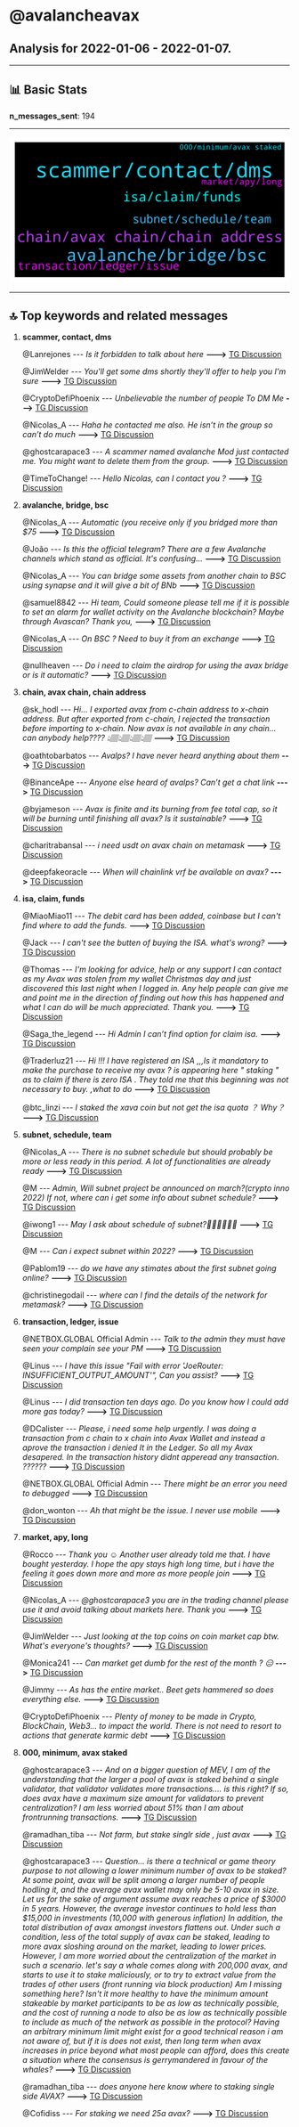 # **@avalancheavax**
 ## Analysis for **2022-01-06** - **2022-01-07**.

---

## 📊 **Basic Stats**

**n_messages_sent**: 194

---
![wordcloud](avalancheavax_1Days_wordcloud.png)

---


## 🔝 **Top keywords and related messages**

1. **scammer, contact, dms**

    @Lanrejones --- *Is it forbidden to talk about here* **--->** [TG Discussion](https://t.me/avalancheavax/320385)

    @JimWelder --- *You'll get some dms shortly they'll offer to help you I'm sure* **--->** [TG Discussion](https://t.me/avalancheavax/320675)

    @CryptoDefiPhoenix --- *Unbelievable the number of people To DM Me* **--->** [TG Discussion](https://t.me/avalancheavax/320262)

    @Nicolas_A --- *Haha he contacted me also. He isn’t in the group so can’t do much* **--->** [TG Discussion](https://t.me/avalancheavax/320404)

    @ghostcarapace3 --- *A scammer named avalanche Mod just contacted me. You might want to delete them from the group.* **--->** [TG Discussion](https://t.me/avalancheavax/320403)

    @TimeToChange! --- *Hello Nicolas, can I contact you ?* **--->** [TG Discussion](https://t.me/avalancheavax/320407)

2. **avalanche, bridge, bsc**

    @Nicolas_A --- *Automatic (you receive only if you bridged more than $75* **--->** [TG Discussion](https://t.me/avalancheavax/320381)

    @João --- *Is this the official telegram? There are a few Avalanche channels which stand as official. It's confusing...* **--->** [TG Discussion](https://t.me/avalancheavax/320449)

    @Nicolas_A --- *You can bridge some assets from another chain to BSC using synapse and it will give a bit of BNb* **--->** [TG Discussion](https://t.me/avalancheavax/320654)

    @samuel8842 --- *Hi team,  Could someone please tell me if it is possible to set an alarm for wallet activity on the Avalanche blockchain? Maybe through Avascan?  Thank you,* **--->** [TG Discussion](https://t.me/avalancheavax/320564)

    @Nicolas_A --- *On BSC ? Need to buy it from an exchange* **--->** [TG Discussion](https://t.me/avalancheavax/320651)

    @nullheaven --- *Do i need to claim the airdrop for using the avax bridge or is it automatic?* **--->** [TG Discussion](https://t.me/avalancheavax/320379)

3. **chain, avax chain, chain address**

    @sk_hodl --- *Hi… I exported avax from c-chain address to x-chain address. But after exported from c-chain, I rejected the transaction before importing to x-chain.   Now avax is not available in any chain…can anybody help????   👆🏽👆🏽👆🏽👆🏽* **--->** [TG Discussion](https://t.me/avalancheavax/320325)

    @oathtobarbatos --- *Avalps? I have never heard anything about them* **--->** [TG Discussion](https://t.me/avalancheavax/320291)

    @BinanceApe --- *Anyone else heard of avalps? Can’t get a chat link* **--->** [TG Discussion](https://t.me/avalancheavax/320290)

    @byjameson --- *Avax is finite and its burning from fee total cap, so it will be burning until finishing all avax? Is it sustainable?* **--->** [TG Discussion](https://t.me/avalancheavax/320198)

    @charitrabansal --- *i need usdt on avax chain on metamask* **--->** [TG Discussion](https://t.me/avalancheavax/320355)

    @deepfakeoracle --- *When will chainlink vrf be available on avax?* **--->** [TG Discussion](https://t.me/avalancheavax/320623)

4. **isa, claim, funds**

    @MiaoMiao11 --- *The debit card has been added, coinbase but I can't find where to add the funds.* **--->** [TG Discussion](https://t.me/avalancheavax/320674)

    @Jack --- *I can't see the butten of buying the ISA. what's wrong?* **--->** [TG Discussion](https://t.me/avalancheavax/320516)

    @Thomas --- *I'm looking for advice, help or any support I can contact as my Avax was stolen from my wallet Christmas day and just discovered this last night when I logged in. Any help people can give me and point me in the direction of finding out how this has happened and what I can do will be much appreciated. Thank you.* **--->** [TG Discussion](https://t.me/avalancheavax/320411)

    @Saga_the_legend --- *Hi Admin I can’t find option for claim isa.* **--->** [TG Discussion](https://t.me/avalancheavax/320604)

    @Traderluz21 --- *Hi !!! I have registered an ISA ,,,Is it mandatory to make the purchase to receive my avax ? is appearing here " staking " as to claim if there is zero ISA . They told me that this beginning was not necessary to buy. ,what to do* **--->** [TG Discussion](https://t.me/avalancheavax/320672)

    @btc_linzi --- *I staked the xava coin  but not get the isa quota ？ Why？* **--->** [TG Discussion](https://t.me/avalancheavax/320671)

5. **subnet, schedule, team**

    @Nicolas_A --- *There is no subnet schedule but should probably be more or less ready in this period. A lot of functionalities are already ready* **--->** [TG Discussion](https://t.me/avalancheavax/320682)

    @M --- *Admin, Will subnet project be announced on march?(crypto inno 2022) If not, where can i get some info about subnet schedule?* **--->** [TG Discussion](https://t.me/avalancheavax/320681)

    @iwong1 --- *May I ask about schedule of subnet?🤦‍♂🤦‍♂🤦‍♂* **--->** [TG Discussion](https://t.me/avalancheavax/320527)

    @M --- *Can i expect subnet within 2022?* **--->** [TG Discussion](https://t.me/avalancheavax/320684)

    @Pablom19 --- *do we have any stimates about the first subnet going online?* **--->** [TG Discussion](https://t.me/avalancheavax/320440)

    @christinegodail --- *where can I find the details of the network for metamask?* **--->** [TG Discussion](https://t.me/avalancheavax/320201)

6. **transaction, ledger, issue**

    @NETBOX.GLOBAL Official Admin --- *Talk to the admin they must have seen your complain see your PM* **--->** [TG Discussion](https://t.me/avalancheavax/320329)

    @Linus --- *I have this issue "Fail with error 'JoeRouter: INSUFFICIENT_OUTPUT_AMOUNT'", Can you assist?* **--->** [TG Discussion](https://t.me/avalancheavax/320621)

    @Linus --- *I did transaction ten days ago. Do you know how I could add more gas today?* **--->** [TG Discussion](https://t.me/avalancheavax/320625)

    @DCalister --- *Please, i need some help urgently. I was doing a transaction from c chain to x chain into Avax Wallet and instead a aprove the transaction i denied It in the Ledger. So all my Avax desapered. In the transaction history didnt apperead any transaction. ??????* **--->** [TG Discussion](https://t.me/avalancheavax/320658)

    @NETBOX.GLOBAL Official Admin --- *There might be an error you need to debugged* **--->** [TG Discussion](https://t.me/avalancheavax/320326)

    @don_wonton --- *Ah that might be the issue. I never use mobile* **--->** [TG Discussion](https://t.me/avalancheavax/320283)

7. **market, apy, long**

    @Rocco --- *Thank you ☺️ Another user already told me that. I have bought yesterday. I hope the apy stays high long time, but i have the feeling it goes down more and more as more people join* **--->** [TG Discussion](https://t.me/avalancheavax/320553)

    @Nicolas_A --- *@ghostcarapace3 you are in the trading channel please use it and avoid talking about markets here. Thank you* **--->** [TG Discussion](https://t.me/avalancheavax/320380)

    @JimWelder --- *Just looking at the top coins on coin market cap btw. What's everyone's thoughts?* **--->** [TG Discussion](https://t.me/avalancheavax/320477)

    @Monica241 --- *Can market get dumb for the rest of the month ? 😑* **--->** [TG Discussion](https://t.me/avalancheavax/320508)

    @Jimmy --- *As has the entire market.. Beet gets hammered so does everything else.* **--->** [TG Discussion](https://t.me/avalancheavax/320356)

    @CryptoDefiPhoenix --- *Plenty of money to be made in Crypto, BlockChain, Web3… to impact the world. There is not need to resort to actions that generate karmic debt* **--->** [TG Discussion](https://t.me/avalancheavax/320272)

8. **000, minimum, avax staked**

    @ghostcarapace3 --- *And on a bigger question of MEV, I am of the understanding that the larger a pool of avax is staked behind a single validator, that validator validates more transactions.... is this right? If so, does avax have a maximum size amount for validators to prevent centralization? I am less worried about 51% than I am about frontrunning transactions.* **--->** [TG Discussion](https://t.me/avalancheavax/320400)

    @ramadhan_tiba --- *Not farm, but stake singlr side , just avax* **--->** [TG Discussion](https://t.me/avalancheavax/320360)

    @ghostcarapace3 --- *Question... is there a technical or game theory purpose to not allowing a lower minimum number of avax to be staked? At some point, avax will be split among a larger number of people hodling it, and the average avax wallet may only be 5-10 avax in size. Let us for the sake of argument assume avax reaches a price of $3000 in 5 years. However, the average investor continues to hold less than $15,000 in investments (10,000 with generous inflation) In addition, the total distribution of avax amongst investors flattens out. Under such a condition, less of the total supply of avax can be staked, leading to more avax sloshing around on the market, leading to lower prices. However, I am more worried about the centralization of the market in such a scenario. let's say a whale comes along with 200,000 avax, and starts to use it to stake maliciously, or to try to extract value from the trades of other users (front running via block production) Am I missing something here? Isn't it more healthy to have the minimum amount stakeable by market participants to be as low as technically possible, and the cost of running a node to also be as low as technically possible to include as much of the network as possible in the protocol? Having an arbitrary minimum limit might exist for a good technical reason i am not aware of, but if it is does not exist, then long term when avax increases in price beyond what most people can afford, does this create a situation where the consensus is gerrymandered in favour of the whales?* **--->** [TG Discussion](https://t.me/avalancheavax/320399)

    @ramadhan_tiba --- *does anyone here know where to staking single side AVAX?* **--->** [TG Discussion](https://t.me/avalancheavax/320350)

    @Cofidiss --- *For staking we need 25a avax?* **--->** [TG Discussion](https://t.me/avalancheavax/320598)

